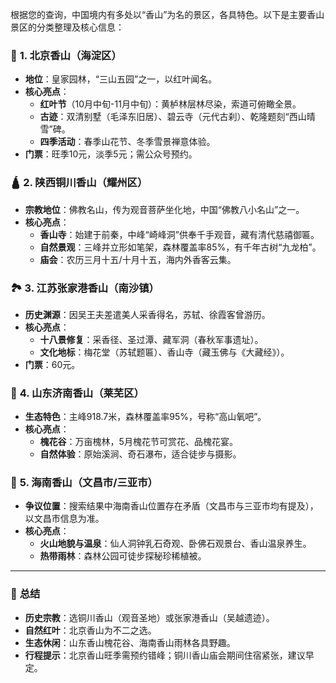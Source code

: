 根据您的查询，中国境内有多处以“香山”为名的景区，各具特色。以下是主要香山景区的分类整理及核心信息：

### 🍁 **1. 北京香山（海淀区）**
- **地位**：皇家园林，“三山五园”之一，以红叶闻名。
- **核心亮点**：
  - **红叶节**（10月中旬-11月中旬）：黄栌林层林尽染，索道可俯瞰全景。
  - **古迹**：双清别墅（毛泽东旧居）、碧云寺（元代古刹）、乾隆题刻“西山晴雪”碑。
  - **四季活动**：春季山花节、冬季雪景禅意体验。
- **门票**：旺季10元，淡季5元；需公众号预约。

### 🛕 **2. 陕西铜川香山（耀州区）**
- **宗教地位**：佛教名山，传为观音菩萨坐化地，中国“佛教八小名山”之一。
- **核心亮点**：
  - **香山寺**：始建于前秦，中峰“崎峰洞”供奉千手观音，藏有清代慈禧御匾。
  - **自然景观**：三峰并立形如笔架，森林覆盖率85%，有千年古树“九龙柏”。
  - **庙会**：农历三月十五/十月十五，海内外香客云集。

### 🏞️ **3. 江苏张家港香山（南沙镇）**
- **历史渊源**：因吴王夫差遣美人采香得名，苏轼、徐霞客曾游历。
- **核心亮点**：
  - **十八景修复**：采香径、圣过潭、藏军洞（春秋军事遗址）。
  - **文化地标**：梅花堂（苏轼题匾）、香山寺（藏玉佛与《大藏经》）。
- **门票**：60元。

### 🌳 **4. 山东济南香山（莱芜区）**
- **生态特色**：主峰918.7米，森林覆盖率95%，号称“高山氧吧”。
- **核心亮点**：
  - **槐花谷**：万亩槐林，5月槐花节可赏花、品槐花宴。
  - **自然体验**：原始溪涧、奇石瀑布，适合徒步与摄影。

### 🌴 **5. 海南香山（文昌市/三亚市）**
- **争议位置**：搜索结果中海南香山位置存在矛盾（文昌市与三亚市均有提及），以文昌市信息为准。
- **核心亮点**：
  - **火山地貌与温泉**：仙人洞钟乳石奇观、卧佛石观景台、香山温泉养生。
  - **热带雨林**：森林公园可徒步探秘珍稀植被。

---

### 💎 **总结**
- **历史宗教**：选铜川香山（观音圣地）或张家港香山（吴越遗迹）。
- **自然红叶**：北京香山为不二之选。
- **生态休闲**：山东香山槐花谷、海南香山雨林各具野趣。
- **行程提示**：北京香山旺季需预约错峰；铜川香山庙会期间住宿紧张，建议早定。
